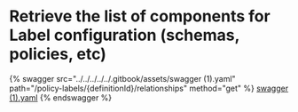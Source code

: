 # Retrieve the list of components for Label configuration (schemas, policies, etc)

{% swagger src="../../../../../.gitbook/assets/swagger (1).yaml" path="/policy-labels/{definitionId}/relationships" method="get" %}
[swagger (1).yaml](<../../../../../.gitbook/assets/swagger (1).yaml>)
{% endswagger %}
